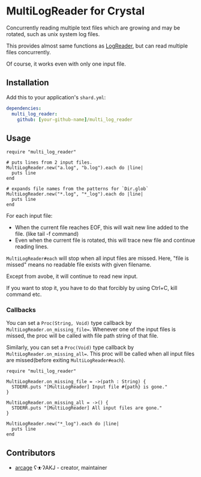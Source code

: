 # MultiLogReader for Crystal

Concurrently reading multiple text files which are growing and may be rotated, such as unix system log files.

This provides almost same functions as [LogReader](https://github.com/arcage/crystal-logreader), but can read multiple files concurrently.

Of course, it works even with only one input file.

## Installation

Add this to your application's `shard.yml`:

```yaml
dependencies:
  multi_log_reader:
    github: [your-github-name]/multi_log_reader
```

## Usage

```crystal
require "multi_log_reader"

# puts lines from 2 input files.
MultiLogReader.new("a.log", "b.log").each do |line|
  puts line
end

# expands file names from the patterns for `Dir.glob`
MultiLogReader.new("*.log", "*_log").each do |line|
  puts line
end
```

For each input file:

- When the current file reaches EOF, this will wait new line added to the file. (like tail -f command)
- Even when the current file is rotated, this will trace new file and continue reading lines.

`MultiLogReader#each` will stop when all input files are missed. Here, "file is missed" means no readable file exists with given filename.

Except from avobe, it will continue to read new input.

If you want to stop it, you have to do that forcibly by using Ctrl+C, kill command etc.

### Callbacks

You can set a `Proc(String, Void)` type callback by `MultiLogReader.on_missing_file=`.
Whenever one of the input files is missed, the proc will be called with file path string of that file.

Similarly, you can set a `Proc(Void)` type callback by `MultiLogReader.on_missing_all=`.
This proc will be called when all input files are missed(before exiting `MultiLogReader#each`).

```crystal
require "multi_log_reader"

MultiLogReader.on_missing_file = ->(path : String) {
  STDERR.puts "[MultiLogReader] Input file #{path} is gone."
}

MultiLogReader.on_missing_all = ->() {
  STDERR.puts "[MultiLogReader] All input files are gone."
}

MultiLogReader.new("*_log").each do |line|
  puts line
end
```

## Contributors

- [arcage](https://github.com/arcage) ʕ·ᴥ·ʔAKJ - creator, maintainer
